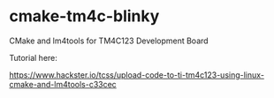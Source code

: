 # cmake-tm4c-blinky
CMake and lm4tools for TM4C123 Development Board

Tutorial here:

https://www.hackster.io/tcss/upload-code-to-ti-tm4c123-using-linux-cmake-and-lm4tools-c33cec
